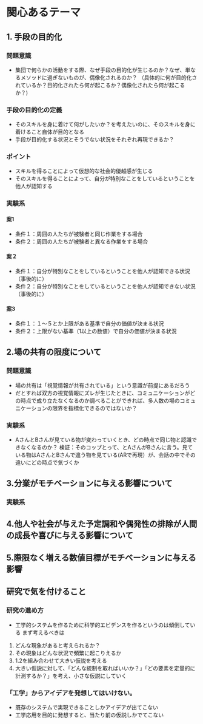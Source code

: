 # 関心あるテーマ
## 1. 手段の目的化
### 問題意識
- 集団で何らかの活動をする際、なぜ手段の目的化が生じるのか？なぜ、単なるメソッドに過ぎないものが、偶像化されるのか？
（具体的に何が目的化されているか？目的化されたら何が起こるか？偶像化されたら何が起こるか？)
### 手段の目的化の定義
 - そのスキルを身に着けて何がしたいか？を考えたいのに、そのスキルを身に着けること自体が目的となる
 - 手段が目的化する状況とそうでない状況をそれぞれ再現できるか？
 ### ポイント
 - スキルを得ることによって仮想的な社会的優越感が生じる
 - そのスキルを得ることによって、自分が特別なことをしているということを他人が認知する
 ### 実験系
 #### 案1
 - 条件１：周囲の人たちが被験者と同じ作業をする場合
- 条件２：周囲の人たちが被験者と異なる作業をする場合
#### 案２
- 条件１：自分が特別なことをしているということを他人が認知できる状況（事後的に）
- 条件２：自分が特別なことをしているということを他人が認知できない状況（事後的に）
#### 案3
- 条件１：１～５とか上限がある基準で自分の価値が決まる状況
- 条件２：上限がない基準（1以上の数値）で自分の価値が決まる状況

## 2.場の共有の限度について
### 問題意識
- 場の共有は「視覚情報が共有されている」という意識が前提にあるだろう
- だとすれば双方の視覚情報にズレが生じたときに、コミュニケーションがどの時点で成り立たなくなるのか調べることができれば、多人数の場のコミュニケーションの限界を指標化できるのではないか？
### 実験系
- AさんとBさんが見ている物が変わっていくとき、どの時点で同じ物と認識できなくなるのか？
検証：そのコップとって、とAさんがBさんに言う。見ている物はAさんとBさんで違う物を見ている(ARで再現）が、会話の中でその違いにどの時点で気づくか

## 3.分業がモチベーションに与える影響について
### 実験系

## 4.他人や社会が与えた予定調和や偶発性の排除が人間の成長や喜びに与える影響について

## 5.際限なく増える数値目標がモチベーションに与える影響





## 研究で気を付けること
### 研究の進め方
- 工学的システムを作るために科学的エビデンスを作るというのは傾倒している
まず考えるべきは
1. どんな現象があると考えられるか？
2. その現象はどんな状況で頻繁に起こりえるか
3. 1.2を組み合わせて大きい仮説を考える
4. 大きい仮説に対して、「どんな統制を取ればいいか？」「どの要素を定量的に計測するか？」を考え、小さな仮説にしていく
### 「工学」からアイデアを発想してはいけない。
- 既存のシステムで実現できることしかアイデアが出てこない
- 工学応用を目的に発想すると、当たり前の仮説しかでてこない

